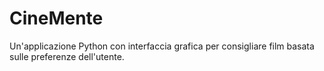 # CineMente
Un'applicazione Python con interfaccia grafica per consigliare film basata sulle preferenze dell'utente.
